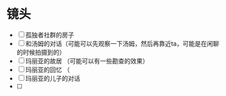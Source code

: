 # 镜头

- [ ] 孤独者社群的房子
- [ ] 和汤姆的对话（可能可以先观察一下汤姆，然后再靠近ta，可能是在闲聊的时候拍摄到的）
- [ ] 玛丽亚的故居 （可能可以有一些勘查的效果）
- [ ] 玛丽亚的回忆 （
- [ ] 玛丽亚的儿子的对话
- [ ] 